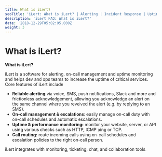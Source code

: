 ```yaml
---
title: What is iLert?
seoTitle: 'iLert: What is iLert? | Alerting | Incident Response | Uptime'
description: 'iLert FAQ: What is iLert?'
date: '2018-12-29T05:02:05.000Z'
weight: 3
---
```


# What is iLert?

**What is iLert?**

iLert is a software for alerting, on-call management and uptime monitoring and helps dev and ops teams to increase the uptime of critical services. Core features of iLert include

* **Reliable alerting** via voice, SMS, push notifications, Slack and more and frictionless acknowledgement, allowing you acknowledge an alert on the same channel where you reveived the alert \(e.g. by replying to an SMS\).
* **On-call management & escalations**: easily manage on-call duty with on-call schedules and automatic escalations.
* **Uptime & performance monitoring:** monitor your website, server, or API using various checks such as HTTP, ICMP ping or TCP.
* **Call routing:** route incoming calls using on-call schedules and escalation policies to the right on-call person.

iLert integrates with monitoring, ticketing, chat, and collaboration tools.


